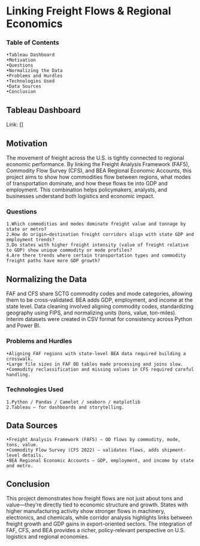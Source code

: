 # Linking Freight Flows & Regional Economics

### Table of Contents
	•Tableau Dashboard
	•Motivation
	•Questions
	•Normalizing the Data
	•Problems and Hurdles
	•Technologies Used
	•Data Sources
	•Conclusion

## Tableau Dashboard

Link: []

## Motivation

The movement of freight across the U.S. is tightly connected to regional economic performance. 
By linking the Freight Analysis Framework (FAF5), Commodity Flow Survey (CFS), and BEA Regional Economic Accounts, this project aims to show how commodities flow between regions, what modes of transportation dominate, and how these flows tie into GDP and employment. 
This combination helps policymakers, analysts, and businesses understand both logistics and economic impact.

### Questions
	1.Which commodities and modes dominate freight value and tonnage by state or metro?
	2.How do origin–destination freight corridors align with state GDP and employment trends?
	3.Do states with higher freight intensity (value of freight relative to GDP) show unique commodity or mode profiles?
	4.Are there trends where certain transportation types and commodity freight paths have more GDP growth?

## Normalizing the Data

FAF and CFS share SCTG commodity codes and mode categories, allowing them to be cross-validated. BEA adds GDP, employment, and income at the state level. 
Data cleaning involved aligning commodity codes, standardizing geography using FIPS, and normalizing units (tons, value, ton-miles). 
Interim datasets were created in CSV format for consistency across Python and Power BI.

### Problems and Hurdles
	•Aligning FAF regions with state-level BEA data required building a crosswalk.
	•Large file sizes in FAF OD tables made processing and joins slow.
	•Commodity reclassification and missing values in CFS required careful handling.

### Technologies Used
	1.Python / Pandas / Camelot / seaborn / matplotlib
	2.Tableau – for dashboards and storytelling.

## Data Sources
	•Freight Analysis Framework (FAF5) – OD flows by commodity, mode, tons, value. 
	•Commodity Flow Survey (CFS 2022) – validates flows, adds shipment-level details.
	•BEA Regional Economic Accounts – GDP, employment, and income by state and metro.

## Conclusion

This project demonstrates how freight flows are not just about tons and value—they’re directly tied to economic structure and growth. 
States with higher manufacturing activity show stronger flows in machinery, electronics, and chemicals, while corridor analysis highlights links between freight growth and GDP gains in export-oriented sectors. 
The integration of FAF, CFS, and BEA provides a richer, policy-relevant perspective on U.S. logistics and regional economies.
